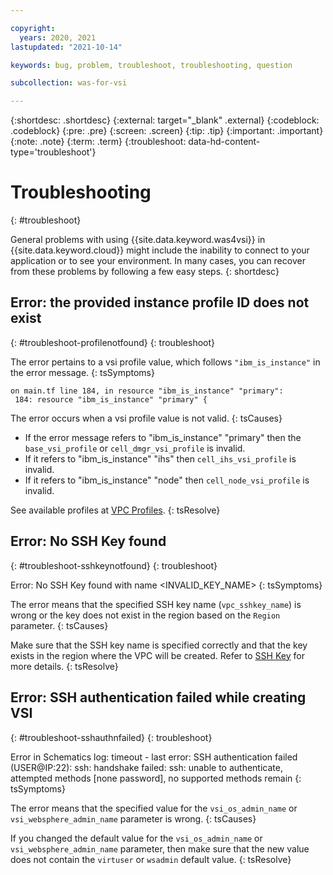 ```yaml
---

copyright:
  years: 2020, 2021
lastupdated: "2021-10-14"

keywords: bug, problem, troubleshoot, troubleshooting, question

subcollection: was-for-vsi

---
```


{:shortdesc: .shortdesc}
{:external: target="_blank" .external}
{:codeblock: .codeblock}
{:pre: .pre}
{:screen: .screen}
{:tip: .tip}
{:important: .important}
{:note: .note}
{:term: .term}
{:troubleshoot: data-hd-content-type='troubleshoot'}

# Troubleshooting
{: #troubleshoot}

General problems with using {{site.data.keyword.was4vsi}} in {{site.data.keyword.cloud}} might include the inability to connect to your application or to see your environment. In many cases, you can recover from these problems by following a few easy steps.
{: shortdesc}

<!-- where the first xxx is the long name of your service and the following xxx are pulled from your popular troubleshooting topics -->

## Error: the provided instance profile ID does not exist
{: #troubleshoot-profilenotfound}
{: troubleshoot}

The error pertains to a vsi profile value, which follows `"ibm_is_instance"` in the error message. 
{: tsSymptoms}

```text
on main.tf line 184, in resource "ibm_is_instance" "primary":
 184: resource "ibm_is_instance" "primary" {
```

The error occurs when a vsi profile value is not valid.
{: tsCauses}

- If the error message refers to "ibm_is_instance" "primary" then the `base_vsi_profile` or `cell_dmgr_vsi_profile` is invalid.
- If it refers to "ibm_is_instance" "ihs" then `cell_ihs_vsi_profile` is invalid.
- If it refers to "ibm_is_instance" "node" then `cell_node_vsi_profile` is invalid.

See available profiles at [VPC Profiles](https://cloud.ibm.com/docs/vpc?topic=vpc-profiles).
{: tsResolve}

## Error: No SSH Key found
{: #troubleshoot-sshkeynotfound}
{: troubleshoot}

Error: No SSH Key found with name <INVALID_KEY_NAME>
{: tsSymptoms}

The error means that the specified SSH key name (`vpc_sshkey_name`) is wrong or the key does not exist in the region based on the `Region` parameter.
{: tsCauses}

Make sure that the SSH key name is specified correctly and that the key exists in the region where the VPC will be created. Refer to [SSH Key](https://cloud.ibm.com/vpc-ext/compute/sshKeys) for more details.
{: tsResolve}

## Error: SSH authentication failed while creating VSI
{: #troubleshoot-sshauthnfailed}
{: troubleshoot}

Error in Schematics log: timeout - last error: SSH authentication failed (USER@IP:22): ssh: handshake failed: ssh: unable to authenticate, attempted methods [none password], no supported methods remain
{: tsSymptoms}

The error means that the specified value for the `vsi_os_admin_name` or `vsi_websphere_admin_name` parameter is wrong.
{: tsCauses}

If you changed the default value for the `vsi_os_admin_name` or `vsi_websphere_admin_name` parameter, then make sure that the new value does not contain the `virtuser` or `wsadmin` default value.
{: tsResolve}
